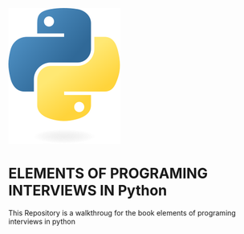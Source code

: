 ![Python Rocks](Resources/images/python-logo.svg)
# ELEMENTS OF PROGRAMING INTERVIEWS IN Python

This Repository is a walkthroug for the book elements of programing interviews in python
